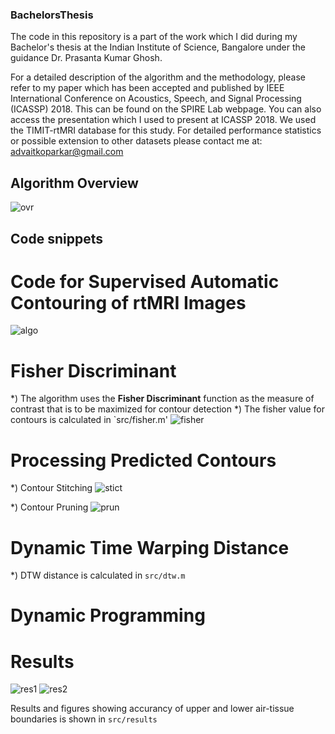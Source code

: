 ### BachelorsThesis
The code in this repository is a part of the work which I did during my Bachelor's thesis at the Indian Institute of Science, Bangalore under the guidance Dr. Prasanta Kumar Ghosh.

For a detailed description of the algorithm and the methodology, please refer to my paper which has been accepted and published by IEEE International Conference on Acoustics, Speech, and Signal Processing (ICASSP) 2018. This can be found on the SPIRE Lab webpage. You can also access the presentation which I used to present at ICASSP 2018. We used the TIMIT-rtMRI database for this study. For detailed performance statistics or possible extension to other datasets please contact me at: advaitkoparkar@gmail.com

## Algorithm Overview
![ovr](https://user-images.githubusercontent.com/21837899/43767576-1c32f69c-9a53-11e8-9b09-68482b00ead4.png)


## Code snippets
# Code for Supervised Automatic Contouring of rtMRI Images
![algo](https://user-images.githubusercontent.com/21837899/43767574-1bbd5860-9a53-11e8-9f77-c947e689aeb9.png)


# Fisher Discriminant
*) The algorithm uses the **Fisher Discriminant** function as the measure of contrast that is to be maximized for contour detection
*) The fisher value for contours is calculated in `src/fisher.m'
![fisher](https://user-images.githubusercontent.com/21837899/43767575-1bf3e218-9a53-11e8-92ba-1fa64a5efc35.png)

# Processing Predicted Contours
*) Contour Stitching
![stict](https://user-images.githubusercontent.com/21837899/43767572-1b862372-9a53-11e8-8fbb-a41519ba7e44.png)

*) Contour Pruning
![prun](https://user-images.githubusercontent.com/21837899/43767577-1c7a0fdc-9a53-11e8-8005-0b7f3c933f99.png)



# Dynamic Time Warping Distance
*) DTW distance is calculated in `src/dtw.m`

# Dynamic Programming

# Results
![res1](https://user-images.githubusercontent.com/21837899/43767569-1b057ec0-9a53-11e8-87d6-e69d786aaf2b.png)
![res2](https://user-images.githubusercontent.com/21837899/43767571-1b482d2e-9a53-11e8-91c4-e4af85c8395a.png)

Results and figures showing accurancy of upper and lower air-tissue boundaries is shown in `src/results`


